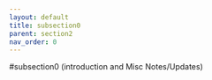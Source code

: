 ```yaml
---
layout: default
title: subsection0
parent: section2
nav_order: 0
---
```


#subsection0 (introduction and Misc Notes/Updates)
